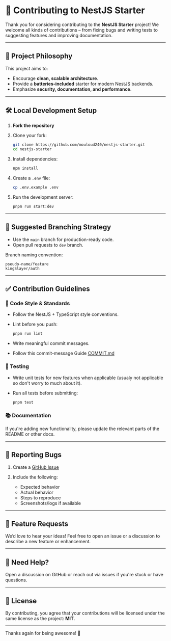 
# 🤝 Contributing to NestJS Starter

Thank you for considering contributing to the **NestJS Starter** project! We welcome all kinds of contributions – from fixing bugs and writing tests to suggesting features and improving documentation.

---

## 🧱 Project Philosophy

This project aims to:

* Encourage **clean, scalable architecture**.
* Provide a **batteries-included** starter for modern NestJS backends.
* Emphasize **security, documentation, and performance**.

---

## 🛠️ Local Development Setup

1. **Fork the repository**
2. Clone your fork:

   ```bash
   git clone https://github.com/mouloud240/nestjs-starter.git
   cd nestjs-starter
   ```
3. Install dependencies:

   ```bash
   npm install
   ```
4. Create a `.env` file:

   ```bash
   cp .env.example .env
   ```
5. Run the development server:

   ```bash
   pnpm run start:dev
   ```

---

## 📁 Suggested Branching Strategy

* Use the `main` branch for production-ready code.
* Open pull requests to `dev` branch.

Branch naming convention:

```
pseudo-name/feature
kingSlayer/auth
```

---

## ✅ Contribution Guidelines

### 📄 Code Style & Standards

* Follow the NestJS + TypeScript style conventions.
* Lint before you push:

  ```bash
  pnpm run lint
  ```
* Write meaningful commit messages.
* Follow this commit-message Guide  [COMMIT.md](COMMIT.md) 

### 🧪 Testing

* Write unit tests for new features when applicable (usualy not applicable so don't worry to much about it).
* Run all tests before submitting:

  ```bash
  pnpm test
  ```

### 📚 Documentation

If you're adding new functionality, please update the relevant parts of the README or other docs.

---

## 🐛 Reporting Bugs

1. Create a [GitHub Issue](https://github.com/your-org/nestjs-starter/issues)
2. Include the following:

   * Expected behavior
   * Actual behavior
   * Steps to reproduce
   * Screenshots/logs if available

---

## 🌟 Feature Requests

We’d love to hear your ideas! Feel free to open an issue or a discussion to describe a new feature or enhancement.

---

## 💬 Need Help?

Open a discussion on GitHub or reach out via issues if you're stuck or have questions.

---

## 📝 License

By contributing, you agree that your contributions will be licensed under the same license as the project: **MIT**.

---

Thanks again for being awesome! 🚀
